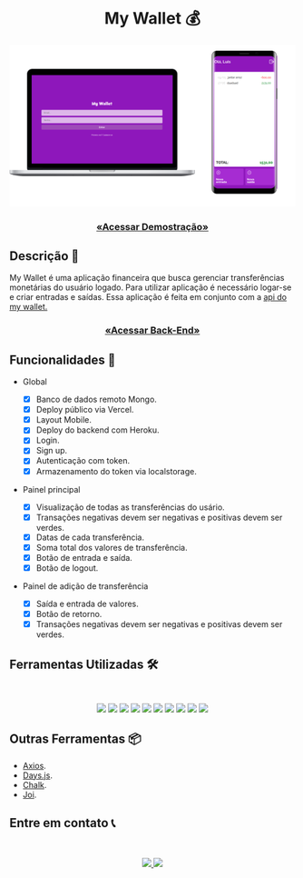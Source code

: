 <h1 align="center"> My Wallet 💰</h1>

<p align="center">
<img src="./images/mockup.png"/>

</p>

<h3 align="center">
<a href="https://my-wallet-front-puce.vercel.app/" target="_blank">
        
«Acessar Demostração»

</a>
</h3>

## Descrição 📎

<p>
My Wallet é uma aplicação financeira que busca gerenciar transferências monetárias do usuário logado. Para utilizar aplicação é necessário logar-se e criar entradas e saídas. Essa aplicação é feita em conjunto com a <a href="https://github.com/LuigiVanin/MyWallet-back"> api do my wallet.</a>
</p>

<h3 align="center">
<a href="https://github.com/LuigiVanin/MyWallet-back" target="_blank">
        
«Acessar Back-End»

</a>
</h3>

## Funcionalidades 🚀

-   Global

    -   [x] Banco de dados remoto Mongo.
    -   [x] Deploy público via Vercel.
    -   [x] Layout Mobile.
    -   [x] Deploy do backend com Heroku.
    -   [x] Login.
    -   [x] Sign up.
    -   [x] Autenticação com token.
    -   [x] Armazenamento do token via localstorage.

-   Painel principal

    -   [x] Visualização de todas as transferências do usário.
    -   [x] Transações negativas devem ser negativas e positivas devem ser verdes.
    -   [x] Datas de cada transferência.
    -   [x] Soma total dos valores de transferência.
    -   [x] Botão de entrada e saída.
    -   [x] Botão de logout.

-   Painel de adição de transferência
    -   [x] Saída e entrada de valores.
    -   [x] Botão de retorno.
    -   [x] Transações negativas devem ser negativas e positivas devem ser verdes.

## Ferramentas Utilizadas 🛠️

<br>

<p align="center">
    <img src="https://img.shields.io/badge/react-%2320232a.svg?style=for-the-badge&logo=react&logoColor=%2361DAFB">
    <img src="https://img.shields.io/badge/typescript-%23007ACC.svg?style=for-the-badge&logo=typescript&logoColor=white" />
    <img src="https://img.shields.io/badge/styled--components-DB7093?style=for-the-badge&logo=styled-components&logoColor=white" />
    <img src="https://img.shields.io/badge/React_Router-CA4245?style=for-the-badge&logo=react-router&logoColor=white" />
    <img src="https://img.shields.io/badge/Git-E34F26?style=for-the-badge&logo=git&logoColor=white" />
    <img src="https://img.shields.io/badge/Vercel-100000?style=for-the-badge&logo=vercel&logoColor=white" />
    <img src="https://img.shields.io/badge/heroku-%23430098.svg?style=for-the-badge&logo=heroku&logoColor=white" />
    <img src="https://img.shields.io/badge/express.js-%23404d59.svg?style=for-the-badge&logo=express&logoColor=%2361DAFB" />
    <img src="https://img.shields.io/badge/MongoDB-%234ea94b.svg?style=for-the-badge&logo=mongodb&logoColor=white">
    <img src="https://img.shields.io/badge/javascript-%23323330.svg?style=for-the-badge&logo=javascript&logoColor=%23F7DF1E" />
</p>

## Outras Ferramentas 📦

-   [Axios](https://axios-http.com/).
-   [Days.js](https://day.js.org/).
-   [Chalk](https://www.npmjs.com/package/chalk).
-   [Joi](https://joi.dev/).

## Entre em contato 📞

<br>

<p align="center">
<a href="https://www.linkedin.com/in/luis-felipe-vanin-martins-5a5b38215">
<img src="https://img.shields.io/badge/-LinkedIn-black.svg?style=for-the-badge&logo=linkedin&colorB=blue">
</a>
<a href="mailto:luisfvanin2@gmail.com">
<img src="https://img.shields.io/badge/Gmail:%20luisfvanin2@gmail.com-D14836?style=for-the-badge&logo=gmail&logoColor=white">
</a>
</p>
